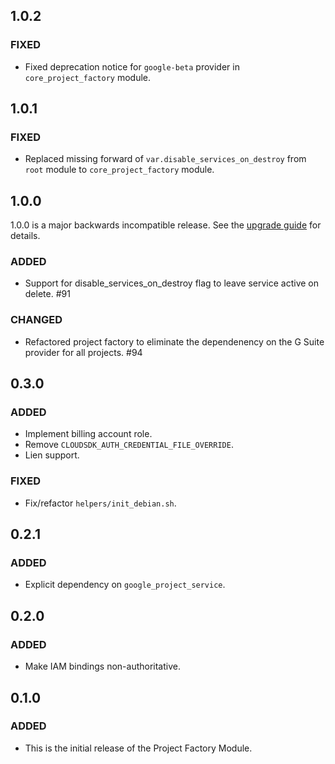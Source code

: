 ## 1.0.2

### FIXED

- Fixed deprecation notice for `google-beta` provider in `core_project_factory` module.

## 1.0.1

### FIXED

- Replaced missing forward of `var.disable_services_on_destroy` from `root` module to `core_project_factory` module.

## 1.0.0
1.0.0 is a major backwards incompatible release. See the [upgrade guide](./docs/upgrading_to_project_factory_v1.0.md) for details.

### ADDED
- Support for disable_services_on_destroy flag to leave service active on delete. #91

### CHANGED
- Refactored project factory to eliminate the dependenency on the G Suite provider for all projects. #94

## 0.3.0
### ADDED
- Implement billing account role.
- Remove `CLOUDSDK_AUTH_CREDENTIAL_FILE_OVERRIDE`.
- Lien support.

### FIXED
- Fix/refactor `helpers/init_debian.sh`.

## 0.2.1
### ADDED
- Explicit dependency on `google_project_service`.

## 0.2.0
### ADDED
- Make IAM bindings non-authoritative.

## 0.1.0
### ADDED
- This is the initial release of the Project Factory Module.
